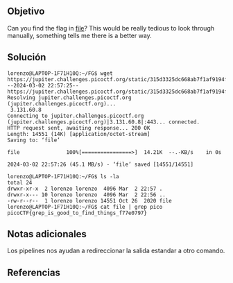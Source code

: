 ## Objetivo

Can you find the flag in [file](https://jupiter.challenges.picoctf.org/static/315d3325dc668ab7f1af9194f2de7e7a/file)? This would be really tedious to look through manually, something tells me there is a better way.
## Solución

```
lorenzo@LAPTOP-1F71H10Q:~/FG$ wget https://jupiter.challenges.picoctf.org/static/315d3325dc668ab7f1af9194f2de7e7a/file
--2024-03-02 22:57:25--  https://jupiter.challenges.picoctf.org/static/315d3325dc668ab7f1af9194f2de7e7a/file
Resolving jupiter.challenges.picoctf.org (jupiter.challenges.picoctf.org)...
 3.131.60.8
Connecting to jupiter.challenges.picoctf.org (jupiter.challenges.picoctf.org)|3.131.60.8|:443... connected.
HTTP request sent, awaiting response... 200 OK
Length: 14551 (14K) [application/octet-stream]
Saving to: ‘file’

file               100%[================>]  14.21K  --.-KB/s    in 0s

2024-03-02 22:57:26 (45.1 MB/s) - ‘file’ saved [14551/14551]

lorenzo@LAPTOP-1F71H10Q:~/FG$ ls -la
total 24
drwxr-xr-x  2 lorenzo lorenzo  4096 Mar  2 22:57 .
drwxr-x--- 10 lorenzo lorenzo  4096 Mar  2 22:56 ..
-rw-r--r--  1 lorenzo lorenzo 14551 Oct 26  2020 file
lorenzo@LAPTOP-1F71H10Q:~/FG$ cat file | grep pico
picoCTF{grep_is_good_to_find_things_f77e0797}
```
## Notas adicionales

Los pipelines nos ayudan a redireccionar la salida estandar a otro comando.
## Referencias